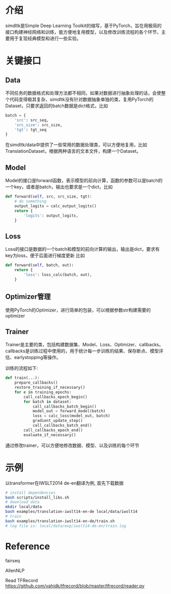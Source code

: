 

# 介绍
simdltk是Simple Deep Learning Toolkit的缩写，基于PyTorch，旨在用极简的接口构建神经网络和训练，能方便地复用模型，以及修改训练流程的各个环节，主要用于复现经典模型和进行一些实验。

# 关键接口
## Data
不同任务的数据格式和处理方法都不相同，如果对数据进行抽象处理的话，会使整个代码变得极其复杂，simdltk没有针对数据抽象单独的类，复用PyTorch的Dataset，只要求返回的batch数据是dict格式，比如
```python
batch = {
    'src': src_seq,
    'src_size': src_size, 
    'tgt': tgt_seq
}
```
在simdltk/data中提供了一些常用的数据处理类，可以方便地复用，比如TranslationDataset，根据两种语言的文本文件，构建一个Dataset。

## Model
Model的接口是forward函数，表示模型的前向计算，函数的参数可以是batch的一个key，或者是batch，输出也要求是一个dict，比如
```python
def forward(self, src, src_size, tgt):
    # do something 
    output_logits = calc_output_logits()
    return {
        'logits': output_logits,
    }
```

## Loss
Loss的接口是数据的一个batch和模型的前向计算的输出，输出是dict，要求有key为loss，便于后面进行梯度更新 比如
```python
def forward(self, batch, out):
    return {
        'loss': loss_calc(batch, out),
    }
```

## Optimizer管理
使用PyTorch的Optimizer，进行简单的包装，可以根据参数str构建需要的optimizer

## Trainer
Trainer是主要的类，包括构建数据集、Model、Loss、Optimizer、callbacks。callbacks是训练过程中使用的，用于统计每一步训练的结果、保存断点、模型评估、earlystopping等操作。

训练的流程如下:
```python
def train(...):
    prepare_callbacks()
    restore_training_if_necessary()
    for e in training_epochs:
        call_callbacks_epoch_begin()
        for batch in dataset:
            call_callbacks_batch_begin()
            model_out = forward_model(batch)
            loss = calc_loss(model_out, batch)
            gradient_update_step()
            call_callbacks_batch_end()
        call_callbacks_epoch_end()    
        evaluate_if_necessary()
```
通过修改trainer，可以方便地修改数据、模型、以及训练的每个环节

# 示例
以transformer在IWSLT2014 de-en翻译为例, 首先下载数据
```bash
# install dependencies
bash scripts/install_libs.sh
# download data
mkdir local/data
bash examples/translation-iwslt14-en-de local/data/iwslt14
# train
bash examples/translation-iwslt14-en-de/train.sh
# log file is: local/data/exp/iwslt14-de-en/train.log
```

# Reference
fairseq

AllenNLP

Read TFRecord https://github.com/vahidk/tfrecord/blob/master/tfrecord/reader.py
